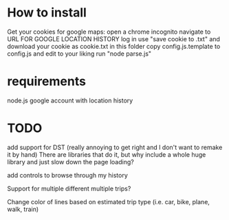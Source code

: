 How to install
===

Get your cookies for google maps:
  open a chrome incognito
  navigate to URL FOR GOOGLE LOCATION HISTORY
  log in
  use "save cookie to .txt" and download your cookie as cookie.txt in this folder
copy config.js.template to config.js and edit to your liking
run "node parse.js"

requirements
===
node.js
google account with location history

TODO
===
add support for DST (really annoying to get right and I don't want to remake it by hand)
  There are libraries that do it, but why include a whole huge library and just slow down the page loading?

add controls to browse through my history

Support for multiple different multiple trips?

Change color of lines based on estimated trip type (i.e. car, bike, plane, walk, train)
